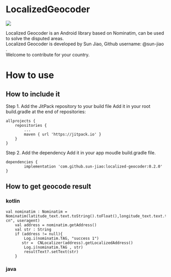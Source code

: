 # LocalizedGeocoder
[![](https://jitpack.io/v/sun-jiao/localized-geocoder.svg)](https://jitpack.io/#sun-jiao/localized-geocoder)

Localized Geocoder is an Android library based on Nominatim, can be used to solve the disputed areas. <br/>
Localized Geocoder is developed by Sun Jiao, Github username: @sun-jiao .<br/>
Welcome to contribute for your country.<br/>

# How to use
## How to include it

Step 1. Add the JitPack repository to your build file
Add it in your root build.gradle at the end of repositories:

	allprojects {
		repositories {
			...
			maven { url 'https://jitpack.io' }
		}
	}
Step 2. Add the dependency
Add it in your app moudle build.gradle file.

	dependencies {
	        implementation 'com.github.sun-jiao:localized-geocoder:0.2.0'
	}

## How to get geocode result
### kotlin

	val nominatim : Nominatim = Nominatim(latitude_text.text.toString().toFloat(),longitude_text.text.toString().toFloat(),"zh-cn", useragent)
        val address = nominatim.getAddress()
        val str : String
        if (address != null){
            Log.i(nominatim.TAG, "success 1")
           str =  CNLocalizer(address).getLocalizedAddress()
            Log.i(nominatim.TAG , str)
            resultText?.setText(str)
        }

### java
